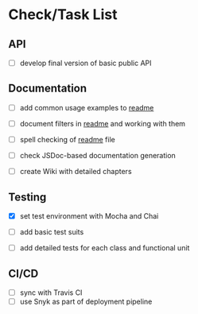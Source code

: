 # Check/Task List


## API

- [ ] develop final version of basic public API


## Documentation

- [ ] add common usage examples to [readme](readme.md)
- [ ] document filters in [readme](readme.md) and working with them
- [ ] spell checking of [readme](readme.md) file
- [ ] check JSDoc-based documentation generation
- [ ] create Wiki with detailed chapters


## Testing

- [x] set test environment with Mocha and Chai
- [ ] add basic test suits
- [ ] add detailed tests for each class and functional unit


## CI/CD

- [ ] sync with Travis CI
- [ ] use Snyk as part of deployment pipeline
